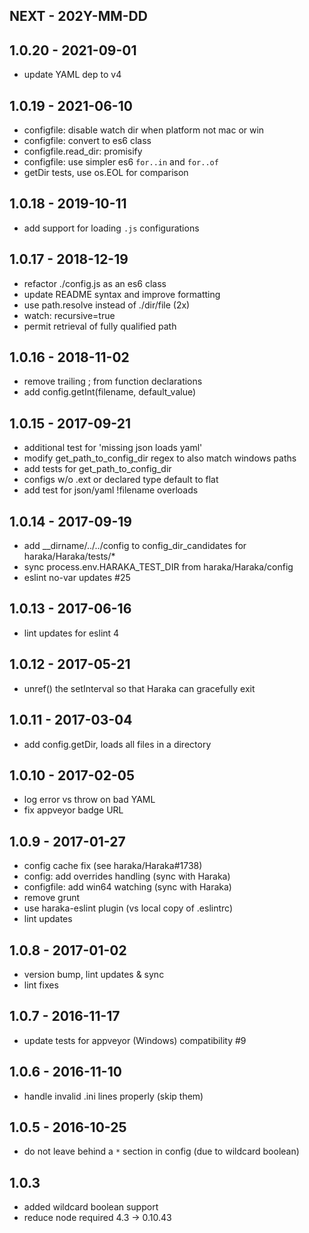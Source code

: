 
## NEXT - 202Y-MM-DD

## 1.0.20 - 2021-09-01

- update YAML dep to v4


## 1.0.19 - 2021-06-10

- configfile: disable watch dir when platform not mac or win
- configfile: convert to es6 class
- configfile.read_dir: promisify
- configfile: use simpler es6 `for..in` and `for..of`
- getDir tests, use os.EOL for comparison


## 1.0.18 - 2019-10-11

- add support for loading `.js` configurations


## 1.0.17 - 2018-12-19

- refactor ./config.js as an es6 class
- update README syntax and improve formatting
- use path.resolve instead of ./dir/file (2x)
- watch: recursive=true
- permit retrieval of fully qualified path


## 1.0.16 - 2018-11-02

- remove trailing ; from function declarations
- add config.getInt(filename, default_value)


## 1.0.15 - 2017-09-21

- additional test for 'missing json loads yaml'
- modify get_path_to_config_dir regex to also match windows paths
- add tests for get_path_to_config_dir
- configs w/o .ext or declared type default to flat
- add test for json/yaml !filename overloads


## 1.0.14 - 2017-09-19

- add __dirname/../../config to config_dir_candidates for haraka/Haraka/tests/*
- sync process.env.HARAKA_TEST_DIR from haraka/Haraka/config
- eslint no-var updates #25


## 1.0.13 - 2017-06-16

- lint updates for eslint 4


## 1.0.12 - 2017-05-21

- unref() the setInterval so that Haraka can gracefully exit


## 1.0.11 - 2017-03-04

- add config.getDir, loads all files in a directory


## 1.0.10 - 2017-02-05

- log error vs throw on bad YAML
- fix appveyor badge URL


## 1.0.9 - 2017-01-27

- config cache fix (see haraka/Haraka#1738)
- config: add overrides handling (sync with Haraka)
- configfile: add win64 watching (sync with Haraka)
- remove grunt
- use haraka-eslint plugin (vs local copy of .eslintrc)
- lint updates


## 1.0.8 - 2017-01-02

- version bump, lint updates & sync
- lint fixes


## 1.0.7 - 2016-11-17

- update tests for appveyor (Windows) compatibility #9


## 1.0.6 - 2016-11-10

- handle invalid .ini lines properly (skip them)


## 1.0.5 - 2016-10-25

- do not leave behind a `*` section in config (due to wildcard boolean)


## 1.0.3

- added wildcard boolean support
- reduce node required 4.3 -> 0.10.43

